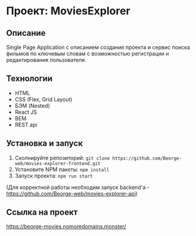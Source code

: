# Проект: MoviesExplorer

## Описание

Single Page Application c описанием создания проекта и сервис поиска фильмов по ключевым словам с возможностью регистрации и редактирования пользователя.

## Технологии

- HTML
- CSS (Flex, Grid Layout)
- БЭМ (Nested)
- React JS
- BEM
- REST api


## Установка и запуск

1. Сколнируйте репозиторий:
`git clone https://github.com/Beorge-web/movies-explorer-frontend.git`
2. Установите NPM пакеты:
`npm install`
3. Запуск проекта:
`npm run start`

(Для корректной работы необходим запуск backend'а - https://github.com/Beorge-web/movies-explorer-api)

## Ссылка на проект
https://beorge-movies.nomoredomains.monster/
